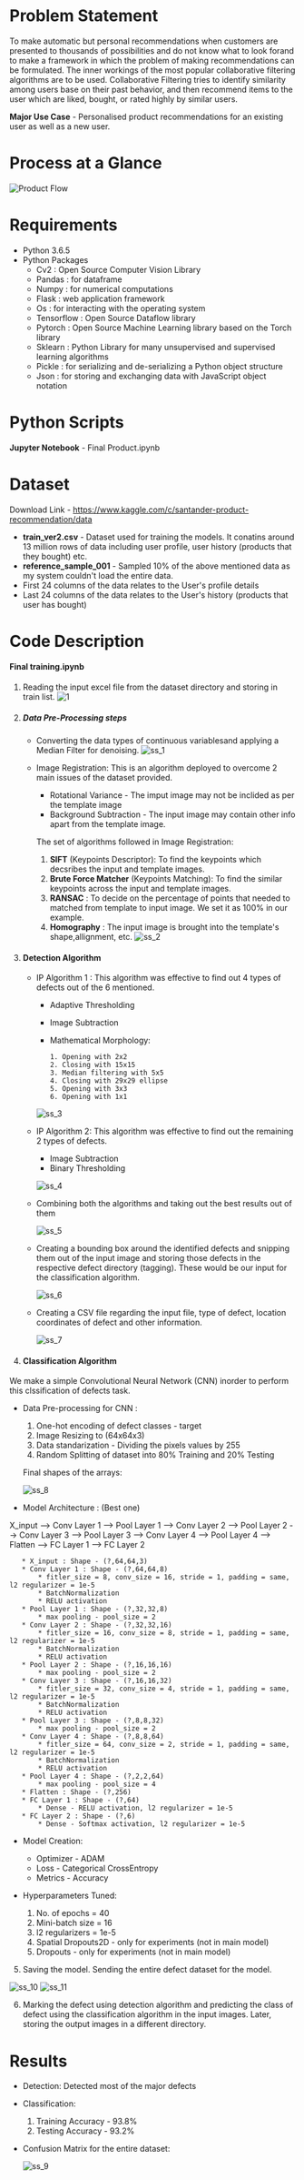 # Problem Statement
To make automatic but personal recommendations when customers are presented to thousands of possibilities and do not know what to look forand to make a framework in which the problem of making recommendations can be formulated. The inner workings of the most popular collaborative
filtering algorithms are to be used. Collaborative Filtering tries to identify similarity among users base on their past behavior, and then recommend items to the user which are liked, bought, or rated highly by similar users.

**Major Use Case** - Personalised product recommendations for an existing user as well as a new user.


# Process at a Glance
![Product Flow](https://user-images.githubusercontent.com/67309253/88140604-a9965980-cc0f-11ea-93e1-dfddcdbc678a.JPG)

# Requirements
* Python 3.6.5
* Python Packages
    * Cv2        : Open Source Computer Vision Library
    * Pandas     : for dataframe
    * Numpy      : for numerical computations
    * Flask      : web application framework
    * Os         : for interacting with the operating system
    * Tensorflow : Open Source Dataflow library
    * Pytorch    : Open Source Machine Learning library based on the Torch library
    * Sklearn    : Python Library for many unsupervised and supervised learning algorithms
    * Pickle     : for serializing and de-serializing a Python object structure
    * Json       : for storing and exchanging data with JavaScript object notation
    
# Python Scripts
**Jupyter Notebook** - Final Product.ipynb  

# Dataset
Download Link - https://www.kaggle.com/c/santander-product-recommendation/data
* **train_ver2.csv** - Dataset used for training the models. It conatins around 13 million rows of data including user profile, user history (products that they bought) etc.
* **reference_sample_001** - Sampled 10% of the above mentioned data as my system couldn't load the entire data.
* First 24 columns of the data relates to the User's profile details
* Last 24 columns of the data relates to the User's history (products that user has bought)
    
# Code Description
#### Final training.ipynb ####

1. Reading the input excel file from the dataset directory and storing in train list.
   ![1](https://user-images.githubusercontent.com/67309253/88150320-def67380-cc1e-11ea-850d-b549fdf7e477.JPG)
2. ##### Data Pre-Processing steps #####
   * Converting the data types of continuous variablesand applying a Median Filter for denoising.
   ![ss_1](https://user-images.githubusercontent.com/67309253/85375646-3b00a600-b554-11ea-9476-5fe5b8f94644.PNG)
           
   *  Image Registration: 
   This is an algorithm deployed to overcome 2 main issues of the dataset provided.
       * Rotational Variance - The imput image may not be inclided as per the template image
       * Background Subtraction - The input image may contain other info apart from the template image.
       
       The set of algorithms followed in Image Registration:
       1. **SIFT** (Keypoints Descriptor):
       To find the keypoints which decsribes the input and template images.
       2. **Brute Force Matcher** (Keypoints Matching):
       To find the similar keypoints across the input and template images.
       3. **RANSAC** :
       To decide on the percentage of points that needed to matched from template to input image. We set it as 100% in our example.
       4. **Homography** :
       The input image is brought into the template's shape,allignment, etc.
       ![ss_2](https://user-images.githubusercontent.com/67309253/85377511-d561e900-b556-11ea-99fd-611e84c00baf.PNG)
       
 3. #### Detection Algorithm ####
    * IP Algorithm 1 : This algorithm was effective to find out 4 types of defects out of the 6 mentioned. 
         * Adaptive Thresholding
         * Image Subtraction
         * Mathematical Morphology:
         
               1. Opening with 2x2
               2. Closing with 15x15
               3. Median filtering with 5x5
               4. Closing with 29x29 ellipse
               5. Opening with 3x3
               6. Opening with 1x1
               
         ![ss_3](https://user-images.githubusercontent.com/67309253/85380133-317a3c80-b55a-11ea-9eae-4cf0c58c7b91.PNG)
               
    * IP Algorithm 2: This algorithm was effective to find out the remaining 2 types of defects. 
         * Image Subtraction
         * Binary Thresholding 
         
      ![ss_4](https://user-images.githubusercontent.com/67309253/85380218-4c4cb100-b55a-11ea-8ecd-4f2109101e89.PNG)
         
    * Combining both the algorithms and taking out the best results out of them
    
      ![ss_5](https://user-images.githubusercontent.com/67309253/85380247-553d8280-b55a-11ea-8f6d-ea80ad8c2a8a.PNG)
    * Creating a bounding box around the identified defects and snipping them out of the input image and storing those defects in the respective defect directory (tagging). These would be our input for the classification algorithm.
    
      ![ss_6](https://user-images.githubusercontent.com/67309253/85380244-540c5580-b55a-11ea-9a26-7e6f8af7da9f.PNG)
    * Creating a CSV file regarding the input file, type of defect, location coordinates of defect and other information.
    
      ![ss_7](https://user-images.githubusercontent.com/67309253/85380235-52db2880-b55a-11ea-9de8-f628d5014745.PNG)
  
4. #### Classification Algorithm ####
We make a simple Convolutional Neural Network (CNN) inorder to perform this clssification of defects task.
   
   * Data Pre-processing for CNN :
       1. One-hot encoding of defect classes - target 
       2. Image Resizing to (64x64x3)
       3. Data standarization - Dividing the pixels values by 255
       4. Random Splitting of dataset into 80% Training and 20% Testing
       
      Final shapes of the arrays:
      
        ![ss_8](https://user-images.githubusercontent.com/67309253/85381841-00027080-b55c-11ea-863b-71fea4f7340b.PNG)
    
   * Model Architecture : (Best one)
   
   X_input --> Conv Layer 1 --> Pool Layer 1 --> Conv Layer 2 --> Pool Layer 2 --> Conv Layer 3 --> Pool Layer 3 --> Conv Layer 4 --> Pool Layer 4 --> Flatten --> FC Layer 1 --> FC Layer 2
   
       * X_input : Shape - (?,64,64,3)
       * Conv Layer 1 : Shape - (?,64,64,8)
           * fitler_size = 8, conv_size = 16, stride = 1, padding = same, l2 regularizer = 1e-5
           * BatchNormalization
           * RELU activation
       * Pool Layer 1 : Shape - (?,32,32,8)
           * max pooling - pool_size = 2
       * Conv Layer 2 : Shape - (?,32,32,16)
           * fitler_size = 16, conv_size = 8, stride = 1, padding = same, l2 regularizer = 1e-5
           * BatchNormalization
           * RELU activation
       * Pool Layer 2 : Shape - (?,16,16,16)
           * max pooling - pool_size = 2
       * Conv Layer 3 : Shape - (?,16,16,32)
           * fitler_size = 32, conv_size = 4, stride = 1, padding = same, l2 regularizer = 1e-5
           * BatchNormalization
           * RELU activation
       * Pool Layer 3 : Shape - (?,8,8,32)
           * max pooling - pool_size = 2
       * Conv Layer 4 : Shape - (?,8,8,64)
           * fitler_size = 64, conv_size = 2, stride = 1, padding = same, l2 regularizer = 1e-5
           * BatchNormalization
           * RELU activation
       * Pool Layer 4 : Shape - (?,2,2,64)
           * max pooling - pool_size = 4
       * Flatten : Shape - (?,256)
       * FC Layer 1 : Shape - (?,64)
           * Dense - RELU activation, l2 regularizer = 1e-5
       * FC Layer 2 : Shape - (?,6)
           * Dense - Softmax activation, l2 regularizer = 1e-5
   
   * Model Creation:
       * Optimizer - ADAM
       * Loss - Categorical CrossEntropy
       * Metrics - Accuracy
       
   * Hyperparameters Tuned:
        1. No. of epochs = 40
        2. Mini-batch size = 16
        3. l2 regularizers = 1e-5
        4. Spatial Dropouts2D - only for experiments (not in main model)
        5. Dropouts - only for experiments (not in main model)
        
 5. Saving the model. Sending the entire defect dataset for the model.
 
  ![ss_10](https://user-images.githubusercontent.com/67309253/85394805-c0905000-b56c-11ea-9cb2-744bc28bb4f6.PNG)
   ![ss_11](https://user-images.githubusercontent.com/67309253/85394801-bff7b980-b56c-11ea-812e-d9603516d27b.PNG)
   
 6. Marking the defect using detection algorithm and predicting the class of defect using the classification algorithm in the input images. Later, storing the output images in a different directory.
 

# Results

   * Detection: Detected most of the major defects
   * Classification:
        1. Training Accuracy - 93.8%
        2. Testing Accuracy - 93.2%
   * Confusion Matrix for the entire dataset:
   
     ![ss_9](https://user-images.githubusercontent.com/67309253/85394133-b883e080-b56b-11ea-8cbb-27e139e6f26c.PNG)
   
